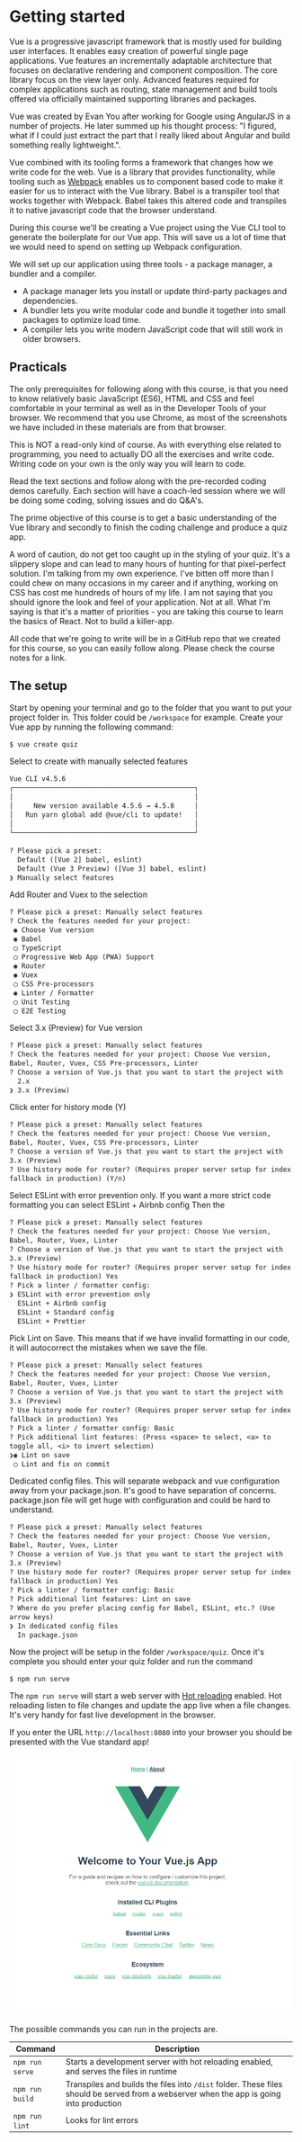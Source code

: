 # Getting started

Vue is a progressive javascript framework that is mostly used for building user interfaces. It enables easy creation of powerful single page applications. Vue features an incrementally adaptable architecture that focuses on declarative rendering and component composition. The core library focus on the view layer only. Advanced features required for complex applications such as routing, state management and build tools offered via officially maintained supporting libraries and packages.

Vue was created by Evan You after working for Google using AngularJS in a number of projects. He later summed up his thought process: "I figured, what if I could just extract the part that I really liked about Angular and build something really lightweight.".

Vue combined with its tooling forms a framework that changes how we write code for the web. Vue is a library that provides functionality, while tooling such as [Webpack](https://webpack.js.org/) enables us to component based code to make it easier for us to interact with the Vue library. Babel is a transpiler tool that works together with Webpack. Babel takes this altered code and transpiles it to native javascript code that the browser understand.

During this course we'll be creating a Vue project using the Vue CLI tool to generate the boilerplate for our Vue app. This will save us a lot of time that we would need to spend on setting up Webpack configuration.

We will set up our application using three tools - a package manager, a bundler and a compiler.
* A package manager lets you install or update third-party packages and dependencies.
* A bundler lets you write modular code and bundle it together into small packages to optimize load time.
* A compiler lets you write modern JavaScript code that will still work in older browsers.

## Practicals

The only prerequisites for following along with this course, is that you need to know relatively basic JavaScript (ES6), HTML and CSS and feel comfortable in your terminal as well as in the Developer Tools of your browser. We recommend that you use Chrome, as most of the screenshots we have included in these materials are from that browser.

This is NOT a read-only kind of course. As with everything else related to programming, you need to actually DO all the exercises and write code. Writing code on your own is the only way you will learn to code.

Read the text sections and follow along with the pre-recorded coding demos carefully. Each section will have a coach-led session where we will be doing some coding, solving issues and do Q&A's.

The prime objective of this course is to get a basic understanding of the Vue library and secondly to finish the coding challenge and produce a quiz app.

A word of caution, do not get too caught up in the styling of your quiz. It's a slippery slope and can lead to many hours of hunting for that pixel-perfect solution. I'm talking from my own experience. I've bitten off more than I could chew on many occasions in my career and if anything, working on CSS has cost me hundreds of hours of my life. I am not saying that you should ignore the look and feel of your application. Not at all. What I'm saying is that it's a matter of priorities - you are taking this course to learn the basics of React. Not to build a killer-app.

All code that we're going to write will be in a GitHub repo that we created for this course, so you can easily follow along. Please check the course notes for a link.

## The setup

Start by opening your terminal and go to the folder that you want to put your project folder in. This folder could be `/workspace` for example. Create your Vue app by running the following command:

```
$ vue create quiz
```

Select to create with manually selected features
```
Vue CLI v4.5.6
┌─────────────────────────────────────────────┐
│                                             │
│     New version available 4.5.6 → 4.5.8     │
│   Run yarn global add @vue/cli to update!   │
│                                             │
└─────────────────────────────────────────────┘

? Please pick a preset:
  Default ([Vue 2] babel, eslint)
  Default (Vue 3 Preview) ([Vue 3] babel, eslint)
❯ Manually select features
```

Add Router and Vuex to the selection
```
? Please pick a preset: Manually select features
? Check the features needed for your project: 
 ◉ Choose Vue version
 ◉ Babel
 ◯ TypeScript
 ◯ Progressive Web App (PWA) Support
 ◉ Router
 ◉ Vuex
 ◯ CSS Pre-processors
 ◉ Linter / Formatter
 ◯ Unit Testing
 ◯ E2E Testing
```

Select 3.x (Preview) for Vue version
```
? Please pick a preset: Manually select features
? Check the features needed for your project: Choose Vue version, Babel, Router, Vuex, CSS Pre-processors, Linter
? Choose a version of Vue.js that you want to start the project with 
  2.x
❯ 3.x (Preview)
```

Click enter for history mode (Y)
```
? Please pick a preset: Manually select features
? Check the features needed for your project: Choose Vue version, Babel, Router, Vuex, CSS Pre-processors, Linter
? Choose a version of Vue.js that you want to start the project with 3.x (Preview)
? Use history mode for router? (Requires proper server setup for index fallback in production) (Y/n)
```

Select ESLint with error prevention only. If you want a more strict code formatting you can select ESLint + Airbnb config
Then the 
```
? Please pick a preset: Manually select features
? Check the features needed for your project: Choose Vue version, Babel, Router, Vuex, Linter
? Choose a version of Vue.js that you want to start the project with 3.x (Preview)
? Use history mode for router? (Requires proper server setup for index fallback in production) Yes
? Pick a linter / formatter config:
❯ ESLint with error prevention only
  ESLint + Airbnb config
  ESLint + Standard config
  ESLint + Prettier
```

Pick Lint on Save. This means that if we have invalid formatting in our code, it will autocorrect the mistakes when we save the file. 
```
? Please pick a preset: Manually select features
? Check the features needed for your project: Choose Vue version, Babel, Router, Vuex, Linter
? Choose a version of Vue.js that you want to start the project with 3.x (Preview)
? Use history mode for router? (Requires proper server setup for index fallback in production) Yes
? Pick a linter / formatter config: Basic
? Pick additional lint features: (Press <space> to select, <a> to toggle all, <i> to invert selection)
❯◉ Lint on save
 ◯ Lint and fix on commit
```

Dedicated config files. This will separate webpack and vue configuration away from your package.json. It's good to have 
separation of concerns. package.json file will get huge with configuration and could be hard to understand.
```
? Please pick a preset: Manually select features
? Check the features needed for your project: Choose Vue version, Babel, Router, Vuex, Linter
? Choose a version of Vue.js that you want to start the project with 3.x (Preview)
? Use history mode for router? (Requires proper server setup for index fallback in production) Yes
? Pick a linter / formatter config: Basic
? Pick additional lint features: Lint on save
? Where do you prefer placing config for Babel, ESLint, etc.? (Use arrow keys)
❯ In dedicated config files
  In package.json
```

Now the project will be setup in the folder `/workspace/quiz`. Once it's complete you should enter your quiz folder and run the command

```
$ npm run serve
```

The `npm run serve` will start a web server with [Hot reloading](https://vue-loader.vuejs.org/guide/hot-reload.html#hot-reload) enabled. Hot reloading listen to file changes and update the app live when a file changes. It's very handy for fast live development in the browser.

If you enter the URL `http://localhost:8080` into your browser you should be presented with the Vue standard app!

![Standard Vue App](https://raw.githubusercontent.com/Kansuler/vue3-introduction-course/master/XX_assets/10_standard_vue_app.PNG)

The possible commands you can run in the projects are.

| Command | Description |
|---|---|
| `npm run serve` | Starts a development server with hot reloading enabled, and serves the files in runtime |
| `npm run build` | Transpiles and builds the files into `/dist` folder. These files should be served from a webserver when the app is going into production |
| `npm run lint` | Looks for lint errors |

